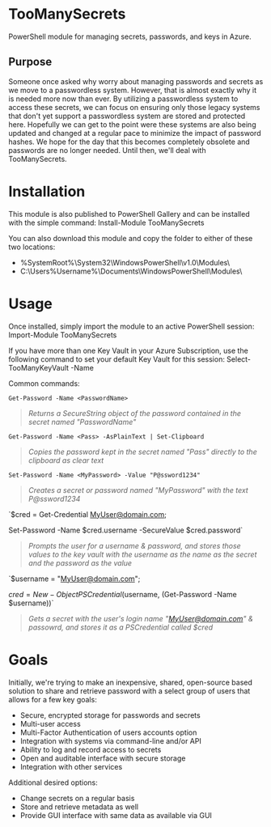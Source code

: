 # TooManySecrets
PowerShell module for managing secrets, passwords, and keys in Azure.

## Purpose
Someone once asked why worry about managing passwords and secrets as we move to a passwordless system. However, that is almost exactly why it is needed more now than ever. By utilizing a passwordless system to access these secrets, we can focus on ensuring only those legacy systems that don't yet support a passwordless system are stored and protected here. Hopefully we can get to the point were these systems are also being updated and changed at a regular pace to minimize the impact of password hashes. We hope for the day that this becomes completely obsolete and passwords are no longer needed. Until then, we'll deal with TooManySecrets.

# Installation
This module is also published to PowerShell Gallery and can be installed with the simple command:
  Install-Module TooManySecrets

You can also download this module and copy the folder to either of these two locations:
* %SystemRoot%\System32\WindowsPowerShell\v1.0\Modules\
* C:\Users\%Username%\Documents\WindowsPowerShell\Modules\

# Usage
Once installed, simply import the module to an active PowerShell session:
  Import-Module TooManySecrets

If you have more than one Key Vault in your Azure Subscription, use the following command to set your default Key Vault for this session:
  Select-TooManyKeyVault -Name <KeyVaultName>

Common commands:

 `Get-Password -Name <PasswordName>` 
 
>  _Returns a SecureString object of the password contained in the secret named "PasswordName"_
 
  
  `Get-Password -Name <Pass> -AsPlainText | Set-Clipboard`
  
>  _Copies the password kept in the secret named "Pass" directly to the clipboard as clear text_
 
 
   `Set-Password -Name <MyPassword> -Value "P@ssword1234"`
  
>  _Creates a secret or password named "MyPassword" with the text P@ssword1234_
 
 
   `$cred = Get-Credential MyUser@domain.com; 
   
  Set-Password -Name $cred.username -SecureValue $cred.password`
  
>  _Prompts the user for a username & password, and stores those values to the key vault with the username as the name as the secret and the password as the value_
 
 
 `$username = "MyUser@domain.com"; 
 
  $cred = New-Object PSCredential ($username, (Get-Password -Name $username))`
  
>  _Gets a secret with the user's login name "MyUser@domain.com" & passowrd, and stores it as a PSCredential called $cred_



# Goals
Initially, we're trying to make an inexpensive, shared, open-source based solution to share and retrieve password with a select group of users that allows for a few key goals:
* Secure, encrypted storage for passwords and secrets
* Multi-user access
* Multi-Factor Authentication of users accounts option
* Integration with systems via command-line and/or API
* Ability to log and record access to secrets
* Open and auditable interface with secure storage
* Integration with other services

Additional desired options:
* Change secrets on a regular basis
* Store and retrieve metadata as well
* Provide GUI interface with same data as available via GUI
